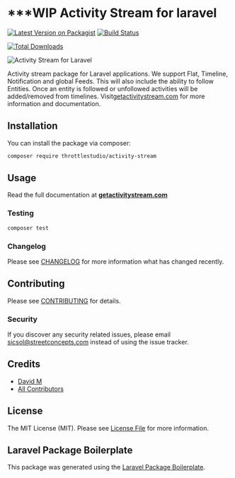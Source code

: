 # ***WIP Activity Stream for laravel

[![Latest Version on Packagist](https://img.shields.io/packagist/v/throttlestudio/activity-stream.svg?style=flat-square)](https://packagist.org/packages/throttlestudio/activity-stream)
[![Build Status](https://img.shields.io/travis/throttlestudio/activity-stream/master.svg?style=flat-square)](https://travis-ci.com/throttlestudio/activity-stream)
<!-- [![Quality Score](https://img.shields.io/scrutinizer/g/throttlestudio/activity-stream.svg?style=flat-square)](https://scrutinizer-ci.com/g/throttlestudio/activity-stream) -->
[![Total Downloads](https://img.shields.io/packagist/dt/throttlestudio/activity-stream.svg?style=flat-square)](https://packagist.org/packages/throttlestudio/activity-stream)


![Activity Stream for Laravel](https://dev.getactivitystream.com/activity-stream-logo-color.svg)

Activity stream package for Laravel applications. We support Flat, Timeline, Notification and global Feeds. This will also include the ability to follow Entities. Once an entity is followed or unfollowed activities will be added/removed from timelines. Visit[getactivitystream.com](https://getactivitystream.com) for more information and documentation.

## Installation

You can install the package via composer:

```bash
composer require throttlestudio/activity-stream
```

## Usage

Read the full documentation at **[getactivitystream.com](https://getactivitystream.com)**

### Testing

``` bash
composer test
```

### Changelog

Please see [CHANGELOG](CHANGELOG.md) for more information what has changed recently.

## Contributing

Please see [CONTRIBUTING](CONTRIBUTING.md) for details.

### Security

If you discover any security related issues, please email sicsol@streetconcepts.com instead of using the issue tracker.

## Credits

- [David M](https://github.com/sicsol)
- [All Contributors](../../contributors)

## License

The MIT License (MIT). Please see [License File](LICENSE.md) for more information.

## Laravel Package Boilerplate

This package was generated using the [Laravel Package Boilerplate](https://laravelpackageboilerplate.com).
